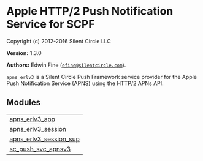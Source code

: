 

# Apple HTTP/2 Push Notification Service for SCPF #

Copyright (c) 2012-2016 Silent Circle LLC

__Version:__ 1.3.0

__Authors:__ Edwin Fine ([`efine@silentcircle.com`](mailto:efine@silentcircle.com)).

`apns_erlv3` is a Silent Circle Push Framework service provider for the
Apple Push Notification Service (APNS) using the HTTP/2 APNs API.

## Modules ##


<table width="100%" border="0" summary="list of modules">
<tr><td><a href="http://github.com/SilentCircle/apns_erlv3/blob/master/doc/apns_erlv3_app.md" class="module">apns_erlv3_app</a></td></tr>
<tr><td><a href="http://github.com/SilentCircle/apns_erlv3/blob/master/doc/apns_erlv3_session.md" class="module">apns_erlv3_session</a></td></tr>
<tr><td><a href="http://github.com/SilentCircle/apns_erlv3/blob/master/doc/apns_erlv3_session_sup.md" class="module">apns_erlv3_session_sup</a></td></tr>
<tr><td><a href="http://github.com/SilentCircle/apns_erlv3/blob/master/doc/sc_push_svc_apnsv3.md" class="module">sc_push_svc_apnsv3</a></td></tr></table>

